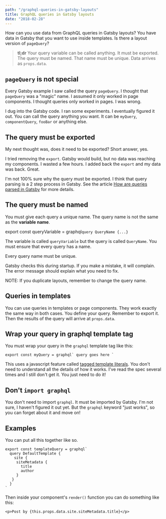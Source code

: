 ```yaml
---
path: "/graphql-queries-in-gatsby-layouts"
title: GraphQL queries in Gatsby layouts
date: "2018-02-28"
---
```

How can you use data from GraphQL queries in Gatsby layouts? You have data in Gatsby that you want to use inside templates. Is there a layout version of `pageQuery`?

> **tl;dr** Your query variable can be called anything. It must be exported. The query must be named. That name must be unique. Data arrives as `props.data`.

## `pageQuery` is not special

Every Gatsby example I saw called the query `pageQuery`. I thought that `pageQuery` was a "magic" name. I assumed it only worked in page components. I thought queries only worked in pages. I was wrong.

I dug into the Gatsby code. I ran some experiments. I eventually figured it out. You can call the query anything you want. It can be `myQuery`, `componentQuery`, `fooBar` or anything else.

## The query must be exported

My next thought was, does it need to be exported? Short answer, yes.

I tried removing the `export`. Gatsby would build, but no data was reaching my components. I wasted a few hours. I added back the `export` and my data was back. Great.

I'm not 100% sure why the query must be exported. I think that query parsing is a 2 step process in Gatsby. See the article [How are queries parsed in Gatsby](LINK) for more details.

## The query must be named

You must give each query a unique name. The query name is not the same as the **variable name**.

   export const queryVariable = graphql`
     query QueryName {...}
   `

The variable is called `queryVariable` but the query is called `QueryName`. You must ensure that every query has a name.

Every query name must be unique.

Gatsby checks this during startup. If you make a mistake, it will complain. The error message should explain what you need to fix.

NOTE: If you duplicate layouts, remember to change the query name.

## Queries in templates

You can use queries in templates or page components. They work exactly the same way in both cases. You define your query. Remember to export it. Then the results of the query will arrive at `props.data`.

## Wrap your query in graphql template tag

You must wrap your query in the `graphql` template tag like this:

    export const myQuery = graphql` query goes here `

This uses a javascript feature called [tagged template literals](https://developer.mozilla.org/en-US/docs/Web/JavaScript/Reference/Template_literals). You don't need to understand all the details of how it works. I've read the spec several times and I still don't get it. You just need to do it!

## Don't `import graphql`

You don't need to import `graphql`. It must be imported by Gatsby. I'm not sure, I haven't figured it out yet. But the `graphql` keyword "just works", so you can forget about it and move on!

## Examples

You can put all this together like so.

```es6
export const templateQuery = graphql`
  query DefaultTemplate {
    site {
     siteMetadata {
       title
       author
     }
   }
  }
`
```

Then inside your component's `render()` function you can do something like this:

```es6
<p>Post by {this.props.data.site.siteMetadata.title}</p>
```

